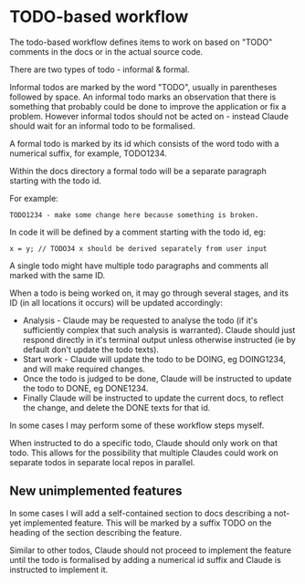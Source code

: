 # TODO-based workflow

The todo-based workflow defines items to work on based on "TODO" comments in the docs or in the actual source code.

There are two types of todo - informal & formal.

Informal todos are marked by the word "TODO", usually in parentheses followed by space. An informal todo marks
an observation that there is something that probably could be done to improve the application or fix a problem.
However informal todos should not be acted on - instead Claude should wait for an informal todo to be formalised.

A formal todo is marked by its id which consists of the word todo with a numerical suffix, for example, TODO1234.

Within the docs directory a formal todo will be a separate paragraph starting with the todo id.

For example:

````
TODO1234 - make some change here because something is broken.
````

In code it will be defined by a comment starting with the todo id, eg:

````
x = y; // TODO34 x should be derived separately from user input
````

A single todo might have multiple todo paragraphs and comments all marked with the same ID.

When a todo is being worked on, it may go through several stages, and its ID (in all locations it occurs)
will be updated accordingly:

* Analysis - Claude may be requested to analyse the todo (if it's sufficiently complex that such analysis
  is warranted). Claude should just respond directly in it's terminal output unless otherwise instructed
  (ie by default don't update the todo texts).
* Start work - Claude will update the todo to be DOING, eg DOING1234, and will make required changes.
* Once the todo is judged to be done, Claude will be instructed to update the todo to DONE, eg DONE1234.
* Finally Claude will be instructed to update the current docs, to reflect the change, and delete 
  the DONE texts for that id.
  
In some cases I may perform some of these workflow steps myself.
  
When instructed to do a specific todo, Claude should only work on that todo. This allows for the possibility
that multiple Claudes could work on separate todos in separate local repos in parallel.
  
## New unimplemented features

In some cases I will add a self-contained section to docs describing a not-yet implemented feature. 
This will be marked by a suffix TODO on the heading of the section describing the feature.

Similar to other todos, Claude should not proceed to implement the feature until the todo is formalised
by adding a numerical id suffix and Claude is instructed to implement it.

